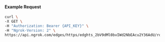 <!-- Code generated for API Clients. DO NOT EDIT. -->

#### Example Request

```bash
curl \
-X GET \
-H "Authorization: Bearer {API_KEY}" \
-H "Ngrok-Version: 2" \
https://api.ngrok.com/edges/https/edghts_2bV9dMl0bvIWd2NbEAcu2Y36AdU/routes/edghtsrt_2bV9dNGvERr1LuPNYhFzmdURTPT/ip_restriction
```
